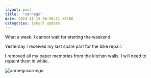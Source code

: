 ```yaml
---
layout: post
title:  "xarnego"
date: 2024-11-15 06:50:11 +0100
categories: jekyll update
---
```


What a week. I cannot wait for starting the weekend.   

Yesterday I received my last spare part for the bike repair.  

I removed all my paper memories from the kitchen walls. I will need to repaint them in white.   




![xarnego]()*xarnego*&nbsp;



[jekyll-docs]: https://jekyllrb.com/docs/home
[jekyll-gh]:   https://github.com/jekyll/jekyll
[jekyll-talk]: https://talk.jekyllrb.com/
